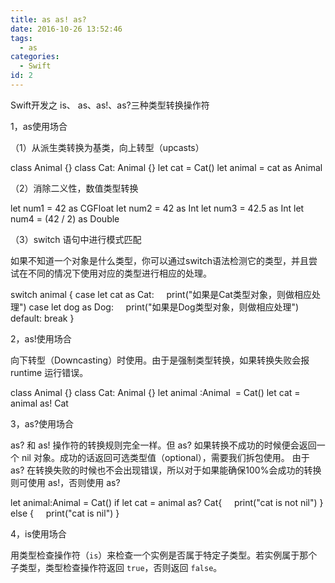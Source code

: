 ```yaml
---
title: as as! as?
date: 2016-10-26 13:52:46
tags: 
  - as
categories: 
  - Swift
id: 2
---
```


Swift开发之 is、 as、as!、as?三种类型转换操作符

1，as使用场合

（1）从派生类转换为基类，向上转型（upcasts）

class Animal {}
class Cat: Animal {}
let cat = Cat()
let animal = cat as Animal

（2）消除二义性，数值类型转换

let num1 = 42 as CGFloat
let num2 = 42 as Int
let num3 = 42.5 as Int
let num4 = (42 / 2) as Double

（3）switch 语句中进行模式匹配

如果不知道一个对象是什么类型，你可以通过switch语法检测它的类型，并且尝试在不同的情况下使用对应的类型进行相应的处理。

switch animal {
case let cat as Cat:
    print("如果是Cat类型对象，则做相应处理")
case let dog as Dog:
    print("如果是Dog类型对象，则做相应处理")
default: break
}

2，as!使用场合

向下转型（Downcasting）时使用。由于是强制类型转换，如果转换失败会报 runtime 运行错误。

class Animal {}
class Cat: Animal {}
let animal :Animal  = Cat()
let cat = animal as! Cat

3，as?使用场合

as? 和 as! 操作符的转换规则完全一样。但 as? 如果转换不成功的时候便会返回一个 nil 对象。成功的话返回可选类型值（optional），需要我们拆包使用。
由于 as? 在转换失败的时候也不会出现错误，所以对于如果能确保100%会成功的转换则可使用 as!，否则使用 as?

let animal:Animal = Cat()
if let cat = animal as? Cat{
    print("cat is not nil")
} else {
    print("cat is nil")
}



4，is使用场合

用类型检查操作符（`is`）来检查一个实例是否属于特定子类型。若实例属于那个子类型，类型检查操作符返回 `true`，否则返回 `false`。